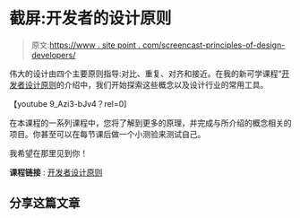 # 截屏:开发者的设计原则

> 原文:[https://www . site point . com/screencast-principles-of-design-developers/](https://www.sitepoint.com/screencast-principles-of-design-developers/)

伟大的设计由四个主要原则指导:对比、重复、对齐和接近。在我的新可学课程“[开发者设计原则](https://learnable.com/courses/principles-of-design-for-developers-2871 "Learnable.com")的介绍中，我们开始探索这些概念以及设计行业的常用工具。

【youtube 9_Azi3-bJv4？rel=0]

在本课程的一系列课程中，您将了解到更多的原理，并完成与所介绍的概念相关的项目。你甚至可以在每节课后做一个小测验来测试自己。

我希望在那里见到你！

**课程链接** : [开发者设计原则](https://learnable.com/courses/principles-of-design-for-developers-2871 "Learnable.com")

## 分享这篇文章